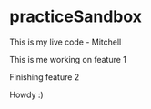 # practiceSandbox

This is my live code - Mitchell

This is me working on feature 1

Finishing feature 2

Howdy :)
